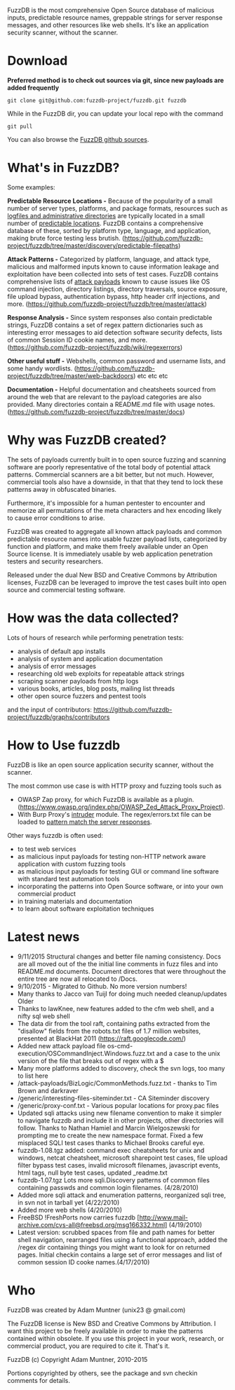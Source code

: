 FuzzDB is the most comprehensive Open Source database of malicious inputs, predictable resource names, greppable strings for server response messages, and other resources like web shells. It's like an application security scanner, without the scanner. 
# Download #

**Preferred method is to check out sources via git, since new payloads are added frequently**
```
git clone git@github.com:fuzzdb-project/fuzzdb.git fuzzdb
```

While in the FuzzDB dir, you can update your local repo with the command
```
git pull
```
You can also browse the [FuzzDB github sources](https://github.com/fuzzdb-project/fuzzdb/tree/master).


# What's in FuzzDB? #
Some examples:

**Predictable Resource Locations -**
Because of the popularity of a small number of server types, platforms, and package formats, resources such as [logfiles and administrative directories](http://www.owasp.org/index.php/Forced_browsing) are typically located in a small number of [predictable locations](http://projects.webappsec.org/Predictable-Resource-Location).
FuzzDB contains a comprehensive database of these, sorted by platform type, language, and application, making brute force testing less brutish.
(https://github.com/fuzzdb-project/fuzzdb/tree/master/discovery/predictable-filepaths)

**Attack Patterns -**
Categorized by platform, language, and attack type, malicious and malformed inputs known to cause information leakage and exploitation have been collected into sets of test cases.
FuzzDB contains comprehensive lists of [attack payloads](https://github.com/fuzzdb-project/fuzzdb/tree/master/attack-payloads) known to cause issues like OS command injection, directory listings, directory traversals, source exposure, file upload bypass, authentication bypass, http header crlf injections, and more.
(https://github.com/fuzzdb-project/fuzzdb/tree/master/attack)

**Response Analysis -**
Since system responses also contain predictable strings, FuzzDB contains a set of regex pattern dictionaries such as interesting error messages to aid detection software security defects, lists of common Session ID cookie names, and more.
(https://github.com/fuzzdb-project/fuzzdb/wiki/regexerrors)

**Other useful stuff -**
Webshells, common password and username lists, and some handy wordlists.
(https://github.com/fuzzdb-project/fuzzdb/tree/master/web-backdoors) etc etc etc

**Documentation -**
Helpful documentation and cheatsheets sourced from around the web that are relevant to the payload categories are also provided. Many directories contain a README.md file with usage notes.
(https://github.com/fuzzdb-project/fuzzdb/tree/master/docs)

# Why was FuzzDB created? #

The sets of payloads currently built in to open source fuzzing and scanning software are poorly representative of the total body of potential attack patterns. Commercial scanners are a bit better, but not much. However, commercial tools also have a downside, in that that they tend to lock these patterns away in obfuscated binaries.

Furthermore, it's impossible for a human pentester to encounter and memorize all permutations of the meta characters and hex encoding likely to cause error conditions to arise.

FuzzDB was created to aggregate all known attack payloads and common predictable resource names into usable fuzzer payload lists, categorized by function and platform, and make them freely available under an Open Source license. It is immediately usable by web application penetration testers and security researchers.

Released under the dual New BSD and Creative Commons by Attribution licenses, FuzzDB can be leveraged to improve the test cases built into open source and commercial testing software.

# How was the data collected? #

Lots of hours of research while performing penetration tests:
  * analysis of default app installs
  * analysis of system and application documentation
  * analysis of error messages
  * researching old web exploits for repeatable attack strings
  * scraping scanner payloads from  http logs
  * various books, articles, blog posts, mailing list threads
  * other open source fuzzers and pentest tools

and the input of contributors: https://github.com/fuzzdb-project/fuzzdb/graphs/contributors

# How to Use fuzzdb #

FuzzDB is like an open source application security scanner, without the scanner.

The most common use case is with HTTP proxy and fuzzing tools such as 
  * OWASP Zap proxy, for which FuzzDB is available as a plugin. (https://www.owasp.org/index.php/OWASP_Zed_Attack_Proxy_Project). 
  * With Burp Proxy's [intruder](http://portswigger.net/intruder/) module. The regex/errors.txt file can be loaded to [pattern match the server responses](https://github.com/fuzzdb-project/fuzzdb/wiki/regexerrors).

Other ways fuzzdb is often used:
  * to test web services
  * as malicious input payloads for testing non-HTTP network aware application with custom fuzzing tools
  * as malicious input payloads for testing GUI or command line software with standard test automation tools
  * incorporating the patterns into Open Source software, or into your own commercial product
  * in training materials and documentation
  * to learn about software exploitation techniques

# Latest news #

* 9/11/2015
Structural changes and better file naming consistency. Docs are all moved out of the the initial line comments in fuzz files and into README.md documents. Document directores that were throughout the entire tree are now all relocated to /Docs. 
* 9/10/2015 - Migrated to Github. No more version numbers! 
*  Many thanks to Jacco van Tuijl for doing much needed cleanup/updates
Older
  * Thanks to lawKnee, new features added to the cfm web shell, and a nifty sql web shell
  * The data dir from the tool raft, containing paths extracted from the "disallow" fields from the robots.txt files of 1.7 million websites, presented at BlackHat 2011 (https://raft.googlecode.com/)
  * Added new attack payload file os-cmd-execution/OSCommandInject.Windows.fuzz.txt and a case to the unix version of the file that breaks out of regex with a $
  * Many more platforms added to discovery, check the svn logs, too many to list here
  * /attack-payloads/BizLogic/CommonMethods.fuzz.txt - thanks to Tim Brown and darkraver
  * /generic/interesting-files-siteminder.txt - CA Siteminder discovery
  * /generic/proxy-conf.txt - Various popular locations for proxy.pac files
  * Updated sqli attacks using new filename convention to make it simpler to navigate fuzzdb and include it in other projects, other directories will follow. Thanks to Nathan Hamiel and Marcin Wielgoszewski for prompting me to create the new namespace format. Fixed a few misplaced SQLI test cases thanks to Michael Brooks careful eye.
  * fuzzdb-1.08.tgz added: command exec cheatsheets for unix and windows, netcat cheatsheet, microsoft sharepoint test cases, file upload filter bypass test cases, invalid microsoft filenames, javascript events, html tags, null byte test cases, updated _readme.txt
  * fuzzdb-1.07.tgz Lots more sqli.Discovery patterns of common files containing passwds and common login filenames. (4/28/2010)
  * Added more sqli attack and enumeration patterns, reorganized sqli tree, in svn not in tarball yet (4/22/2010)
  * Added more web shells (4/20/2010)
  * FreeBSD !FreshPorts now carries fuzzdb [http://www.mail-archive.com/cvs-all@freebsd.org/msg166332.html] (4/19/2010)
  * Latest version: scrubbed spaces from file and path names for better shell navigation, rearranged files using a functional approach, added the /regex dir containing things you might want to look for on returned pages. Initial checkin contains a large set of error messages and list of common session ID cooke names.(4/17/2010)

# Who #

FuzzDB was created by Adam Muntner (unix23 @ gmail.com)

The FuzzDB license is New BSD and Creative Commons by Attribution. I want this project to be freely available in order to make the patterns contained within obsolete. If you use this project in your work, research, or commercial product, you are required to cite it. That's it.

FuzzDB (c) Copyright Adam Muntner, 2010-2015

Portions copyrighted by others, see the package  and svn checkin comments for details.
